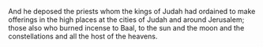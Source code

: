 And he deposed the priests whom the kings of Judah had ordained to make offerings in the high places at the cities of Judah and around Jerusalem; those also who burned incense to Baal, to the sun and the moon and the constellations and all the host of the heavens.
